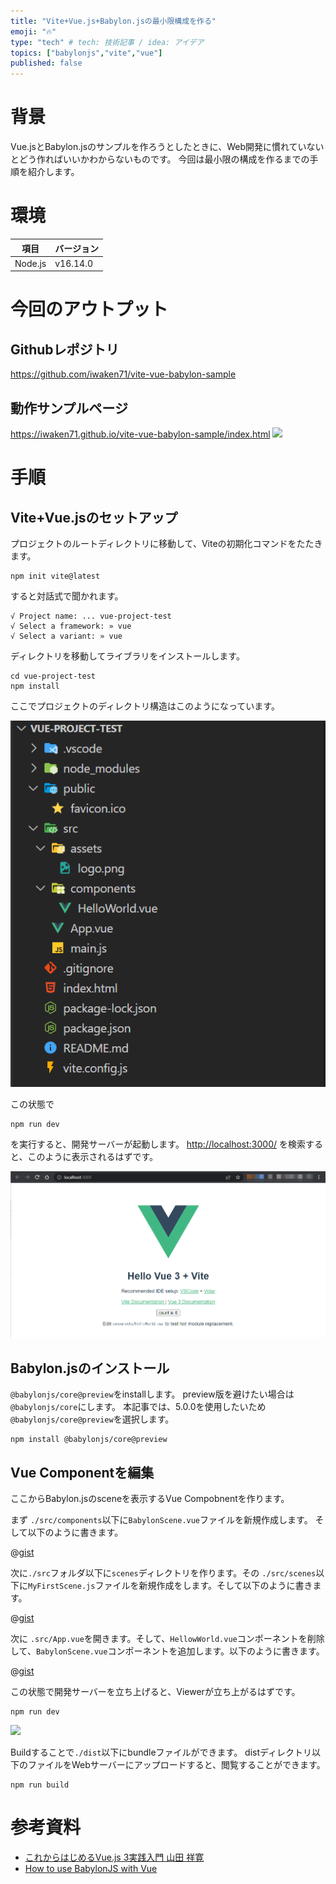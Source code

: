 ```yaml
---
title: "Vite+Vue.js+Babylon.jsの最小限構成を作る"
emoji: "🔥"
type: "tech" # tech: 技術記事 / idea: アイデア
topics: ["babylonjs","vite","vue"]
published: false
---
```


# 背景

Vue.jsとBabylon.jsのサンプルを作ろうとしたときに、Web開発に慣れていないとどう作ればいいかわからないものです。
今回は最小限の構成を作るまでの手順を紹介します。

# 環境

|項目|バージョン|
|---|---|
|Node.js|v16.14.0|

# 今回のアウトプット

## Githubレポジトリ
https://github.com/iwaken71/vite-vue-babylon-sample

## 動作サンプルページ
<https://iwaken71.github.io/vite-vue-babylon-sample/index.html>
![](https://user-images.githubusercontent.com/10010842/160681620-48de6906-3734-4ae9-98e2-ede6fa57c647.gif)

# 手順

## Vite+Vue.jsのセットアップ

プロジェクトのルートディレクトリに移動して、Viteの初期化コマンドをたたきます。
```
npm init vite@latest
```

すると対話式で聞かれます。

```
√ Project name: ... vue-project-test
√ Select a framework: » vue
√ Select a variant: » vue
```

ディレクトリを移動してライブラリをインストールします。

```
cd vue-project-test
npm install
```

ここでプロジェクトのディレクトリ構造はこのようになっています。

![](/images/babylon/2022-03-30-04-07-07.png)

この状態で

```
npm run dev
```
を実行すると、開発サーバーが起動します。
<http://localhost:3000/>
を検索すると、このように表示されるはずです。

![](/images/babylon/2022-03-30-04-11-27.png)

## Babylon.jsのインストール

`@babylonjs/core@preview`をinstallします。
preview版を避けたい場合は`@babylonjs/core`にします。
本記事では、5.0.0を使用したいため`@babylonjs/core@preview`を選択します。

```
npm install @babylonjs/core@preview
```

## Vue Componentを編集

ここからBabylon.jsのsceneを表示するVue Compobnentを作ります。

まず `./src/components`以下に`BabylonScene.vue`ファイルを新規作成します。
そして以下のように書きます。

@[gist](https://gist.github.com/iwaken71/0d6b42f2aa877fe04350261b01afc825)

次に`./src`フォルダ以下に`scenes`ディレクトリを作ります。その
`./src/scenes`以下に`MyFirstScene.js`ファイルを新規作成をします。そして以下のように書きます。

@[gist](https://gist.github.com/iwaken71/fa18b81ca5208bc0c8c01e0998036bb7)

次に `.src/App.vue`を開きます。そして、`HellowWorld.vue`コンポーネントを削除して、`BabylonScene.vue`コンポーネントを追加します。以下のように書きます。

@[gist](https://gist.github.com/iwaken71/bf27c3e7a487a9ea1347c07019348030)

この状態で開発サーバーを立ち上げると、Viewerが立ち上がるはずです。

```
npm run dev
```

![](https://user-images.githubusercontent.com/10010842/160681620-48de6906-3734-4ae9-98e2-ede6fa57c647.gif)

Buildすることで`./dist`以下にbundleファイルができます。
distディレクトリ以下のファイルをWebサーバーにアップロードすると、閲覧することができます。

```
npm run build
```

# 参考資料


- [これからはじめるVue.js 3実践入門   山田 祥寛](https://www.amazon.co.jp/dp/B09RSPR453/ref=cm_sw_r_tw_dp_H0FD2GM8J1SZKAARFNM2)
- [How to use BabylonJS with Vue](https://doc.babylonjs.com/extensions/Babylon.js+ExternalLibraries/BabylonJS_and_Vue/BabylonJS_and_Vue_1)
